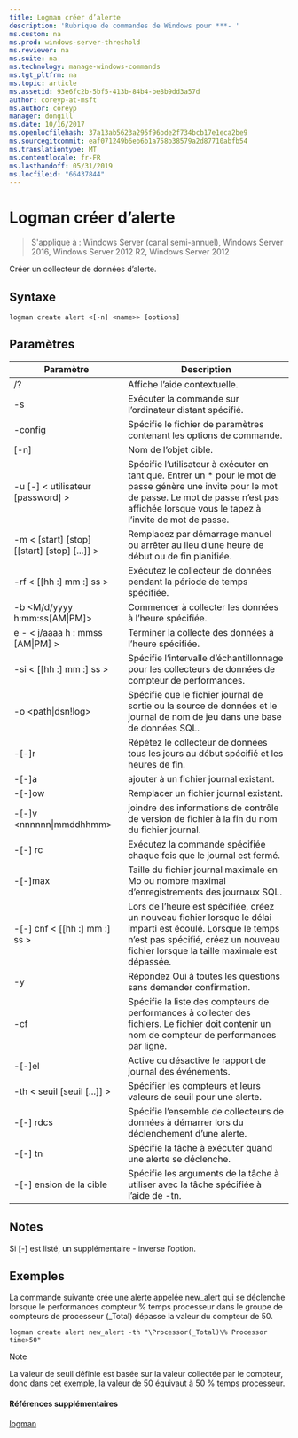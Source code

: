 ```yaml
---
title: Logman créer d’alerte
description: 'Rubrique de commandes de Windows pour ***- '
ms.custom: na
ms.prod: windows-server-threshold
ms.reviewer: na
ms.suite: na
ms.technology: manage-windows-commands
ms.tgt_pltfrm: na
ms.topic: article
ms.assetid: 93e6fc2b-5bf5-413b-84b4-be8b9dd3a57d
author: coreyp-at-msft
ms.author: coreyp
manager: dongill
ms.date: 10/16/2017
ms.openlocfilehash: 37a13ab5623a295f96bde2f734bcb17e1eca2be9
ms.sourcegitcommit: eaf071249b6eb6b1a758b38579a2d87710abfb54
ms.translationtype: MT
ms.contentlocale: fr-FR
ms.lasthandoff: 05/31/2019
ms.locfileid: "66437844"
---
```

# <a name="logman-create-alert"></a>Logman créer d’alerte

>S'applique à : Windows Server (canal semi-annuel), Windows Server 2016, Windows Server 2012 R2, Windows Server 2012

Créer un collecteur de données d’alerte.  

## <a name="syntax"></a>Syntaxe  
```  
logman create alert <[-n] <name>> [options]  
```  
## <a name="parameters"></a>Paramètres  

|                 Paramètre                  |                                                                               Description                                                                               |
|--------------------------------------------|-------------------------------------------------------------------------------------------------------------------------------------------------------------------------|
|                     /?                     |                                                                    Affiche l’aide contextuelle.                                                                     |
|             -s <computer name>             |                                                          Exécuter la commande sur l’ordinateur distant spécifié.                                                          |
|              -config <value>               |                                                         Spécifie le fichier de paramètres contenant les options de commande.                                                         |
|                [-n] <name>                 |                                                                       Nom de l’objet cible.                                                                        |
|          -u [-] < utilisateur [password] >           | Spécifie l’utilisateur à exécuter en tant que. Entrer un \* pour le mot de passe génère une invite pour le mot de passe. Le mot de passe n’est pas affichée lorsque vous le tapez à l’invite de mot de passe. |
| -m < [start] [stop] [[start] [stop] [...]] > |                                                Remplacez par démarrage manuel ou arrêter au lieu d’une heure de début ou de fin planifiée.                                                 |
|             -rf < [[hh :] mm :] ss >             |                                                        Exécutez le collecteur de données pendant la période de temps spécifiée.                                                         |
|     -b <M/d/yyyy h:mm:ss[AM&#124;PM]>      |                                                              Commencer à collecter les données à l’heure spécifiée.                                                               |
|     e - < j/aaaa h : mmss [AM&#124;PM] >      |                                                               Terminer la collecte des données à l’heure spécifiée.                                                                |
|             -si < [[hh :] mm :] ss >             |                                                 Spécifie l’intervalle d’échantillonnage pour les collecteurs de données de compteur de performances.                                                  |
|           -o <path&#124;dsn!log>           |                                              Spécifie que le fichier journal de sortie ou la source de données et le journal de nom de jeu dans une base de données SQL.                                               |
|                   -[-]r                    |                                                  Répétez le collecteur de données tous les jours au début spécifié et les heures de fin.                                                  |
|                   -[-]a                    |                                                                     ajouter à un fichier journal existant.                                                                     |
|                   -[-]ow                   |                                                                     Remplacer un fichier journal existant.                                                                     |
|        -[-]v <nnnnnn&#124;mmddhhmm>        |                                                   joindre des informations de contrôle de version de fichier à la fin du nom du fichier journal.                                                   |
|               -[-] rc <task>                |                                                         Exécutez la commande spécifiée chaque fois que le journal est fermé.                                                          |
|              -[-]max <value>               |                                                 Taille du fichier journal maximale en Mo ou nombre maximal d’enregistrements des journaux SQL.                                                  |
|           -[-] cnf < [[hh :] mm :] ss >           |     Lors de l’heure est spécifiée, créez un nouveau fichier lorsque le délai imparti est écoulé. Lorsque le temps n’est pas spécifié, créez un nouveau fichier lorsque la taille maximale est dépassée.     |
|                     -y                     |                                                             Répondez Oui à toutes les questions sans demander confirmation.                                                              |
|               -cf <filename>               |                       Spécifie la liste des compteurs de performances à collecter des fichiers. Le fichier doit contenir un nom de compteur de performances par ligne.                        |
|                   -[-]el                   |                                                                Active ou désactive le rapport de journal des événements.                                                                 |
|     -th < seuil [seuil [...]] >      |                                                        Spécifier les compteurs et leurs valeurs de seuil pour une alerte.                                                        |
|              -[-] rdcs <name>               |                                                     Spécifie l’ensemble de collecteurs de données à démarrer lors du déclenchement d’une alerte.                                                      |
|               -[-] tn <task>                |                                                             Spécifie la tâche à exécuter quand une alerte se déclenche.                                                              |
|            -[-] ension de la cible <argument>             |                                               Spécifie les arguments de la tâche à utiliser avec la tâche spécifiée à l’aide de -tn.                                                |

## <a name="remarks"></a>Notes  
Si [-] est listé, un supplémentaire - inverse l’option.  
## <a name="BKMK_examples"></a>Exemples  
La commande suivante crée une alerte appelée new_alert qui se déclenche lorsque le performances compteur % temps processeur dans le groupe de compteurs de processeur (_Total) dépasse la valeur du compteur de 50.  
```  
logman create alert new_alert -th "\Processor(_Total)\% Processor time>50"  
```  
> [!NOTE]
> La valeur de seuil définie est basée sur la valeur collectée par le compteur, donc dans cet exemple, la valeur de 50 équivaut à 50 % temps processeur.  
> #### <a name="additional-references"></a>Références supplémentaires  
> [logman](logman.md)  
